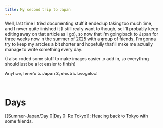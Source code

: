 ```yaml
---
title: My second trip to Japan
---
```

Well, last time I tried documenting stuff it ended up taking too much time, and
I never quite finished it (I still really want to though, so I'll probably keep
editing away on that article as I go), so now that I'm going back to Japan for
three weeks now in the summer of 2025 with a group of friends, I'm gonna try to
keep my articles a bit shorter and hopefully that'll make me actually manage to
write something every day.

(I also coded some stuff to make images easier to add in, so everything should
just be a lot easier to finish)

Anyhow, here's to Japan 2; electric boogaloo!

<br>

# Days

[[Summer-Japan/Day 0|Day 0: Re Tokyo]]: Heading back to Tokyo with some friends.

